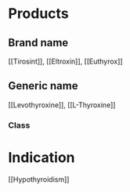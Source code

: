 # Products

## Brand name
[[Tirosint]], [[Eltroxin]], [[Euthyrox]]

## Generic name
[[Levothyroxine]], [[L-Thyroxine]]

### Class


# Indication
[[Hypothyroidism]]